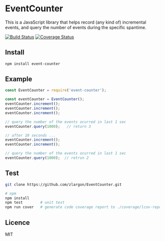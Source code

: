 # EventCounter

This is a JavaScript library that helps record (any kind of) incremental events, and query the number of events during the specific spantime.

[![Build Status](https://travis-ci.com/zlargon/EventCounter.svg?branch=master)](https://travis-ci.com/zlargon/EventCounter) [![Coverage Status](https://coveralls.io/repos/github/zlargon/EventCounter/badge.svg?branch=master)](https://coveralls.io/github/zlargon/EventCounter?branch=master)

## Install

```bash
npm install event-counter
```

## Example

```js
const EventCounter = require('event-counter');

const eventCounter = EventCounter();
eventCounter.increment();
eventCounter.increment();
eventCounter.increment();

// query the number of the events ocurred in last 1 sec
eventCounter.query(1000);   // return 3

// after 10 seconds ...
eventCounter.increment();
eventCounter.increment();

// query the number of the events ocurred in last 1 sec
eventCounter.query(1000);  // retrun 2
```

## Test

```bash
git clone https://github.com/zlargon/EventCounter.git

# npm
npm install
npm test        # unit test
npm run cover   # generate code coverage report to ./coverage/lcov-report/index.html
```

## Licence

MIT
